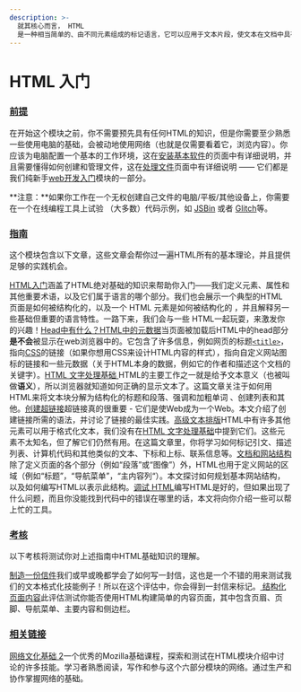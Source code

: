```yaml
---
description: >-
  就其核心而言， HTML
  是一种相当简单的、由不同元素组成的标记语言，它可以应用于文本片段，使文本在文档中具有不同的含义（它是一个段落吗？它是一个项目列表吗？它是一个表格吗？），将文档结构化为逻辑块（文档是否有头部？有三列内容？有一个导航菜单？），并且可以将图片，影像等内容嵌入到页面中。本模块将介绍前两个，并且介绍一些理解HTML所需的基本概念和语法。
---
```


# HTML 入门

### [前提](https://developer.mozilla.org/zh-CN/docs/Learn/HTML/Introduction\_to\_HTML#%E5%89%8D%E6%8F%90) <a href="#qian-ti" id="qian-ti"></a>

在开始这个模块之前，你不需要预先具有任何HTML的知识，但是你需要至少熟悉一些使用电脑的基础，会被动地使用网络（也就是仅需要看着它，浏览内容）。你应该为电脑配置一个基本的工作环境，这在[安装基本软件](https://developer.mozilla.org/zh-CN/docs/Learn/Getting\_started\_with\_the\_web/Installing\_basic\_software)的页面中有详细说明，并且需要懂得如何创建和管理文件，这在[处理文件](https://developer.mozilla.org/zh-CN/docs/Learn/Getting\_started\_with\_the\_web/Dealing\_with\_files)页面中有详细说明 —— 它们都是我们纯新手[web开发入门](https://developer.mozilla.org/zh-CN/docs/Learn/Getting\_started\_with\_the\_web)模块的一部分。

**注意：**如果你工作在一个无权创建自己文件的电脑/平板/其他设备上，你需要在一个在线编程工具上试验 （大多数）代码示例，如 [JSBin](http://jsbin.com) 或者 [Glitch](https://glitch.com)等。

### [指南](https://developer.mozilla.org/zh-CN/docs/Learn/HTML/Introduction\_to\_HTML#%E6%8C%87%E5%8D%97) <a href="#zhi-nan" id="zhi-nan"></a>

这个模块包含以下文章，这些文章会帮你过一遍HTML所有的基本理论，并且提供足够的实践机会。

[HTML入门](https://developer.mozilla.org/zh-CN/docs/learn/HTML/Introduction\_to\_HTML/Getting\_started)涵盖了HTML绝对基础的知识来帮助你入门——我们定义元素、属性和其他重要术语，以及它们属于语言的哪个部分。我们也会展示一个典型的HTML 页面是如何被结构化的，以及一个 HTML 元素是如何被结构化的 ，并且解释另一些基础但重要的语言特性。一路下来，我们会与一些 HTML一起玩耍，来激发你的兴趣！[Head中有什么？HTML中的元数据](https://developer.mozilla.org/zh-CN/docs/learn/HTML/Introduction\_to\_HTML/The\_head\_metadata\_in\_HTML)当页面被加载后HTML中的head部分**是不会**被显示在web浏览器中的。它包含了许多信息，例如网页的标题[`<title>`](https://developer.mozilla.org/zh-CN/docs/Web/HTML/Element/title)，指向[CSS](https://developer.mozilla.org/zh-CN/docs/Glossary/CSS)的链接（如果你想用CSS来设计HTML内容的样式），指向自定义网站图标的链接和一些元数据（关于HTML本身的数据，例如它的作者和描述这个文档的关键字）。[HTML 文字处理基础 ](https://developer.mozilla.org/zh-CN/docs/learn/HTML/Introduction\_to\_HTML/HTML\_text\_fundamentals)HTML的主要工作之一就是给予文本意义（也被叫做**语义**），所以浏览器就知道如何正确的显示文本了。这篇文章关注于如何用HTML来将文本块分解为结构化的标题和段落、强调和加粗单词 、创建列表和其他。[创建超链接](https://developer.mozilla.org/zh-CN/docs/Learn/HTML/Introduction\_to\_HTML/Creating\_hyperlinks)超链接真的很重要 - 它们是使Web成为一个Web。本文介绍了创建链接所需的语法，并讨论了链接的最佳实践。[高级文本排版](https://developer.mozilla.org/zh-CN/docs/learn/HTML/Introduction\_to\_HTML/Advanced\_text\_formatting)HTML中有许多其他元素可以用于格式化文本，我们没有在[HTML 文字处理基础](https://developer.mozilla.org/zh-CN/docs/learn/HTML/Introduction\_to\_HTML/HTML\_text\_fundamentals)中提到它们。这些元素不太知名，但了解它们仍然有用。在这篇文章里，你将学习如何标记引文、描述列表、计算机代码和其他类似的文本、下标和上标、联系信息等。[文档和网站结构](https://developer.mozilla.org/zh-CN/docs/Learn/HTML/Introduction\_to\_HTML/Document\_and\_website\_structure)除了定义页面的各个部分（例如“段落”或“图像”）外，HTML也用于定义网站的区域（例如“标题”，“导航菜单”，“主内容列“）。本文探讨如何规划基本网站结构，以及如何编写HTML以表示此结构。[调试 HTML](https://developer.mozilla.org/zh-CN/docs/learn/HTML/Introduction\_to\_HTML/Debugging\_HTML)编写HTML是好的，但如果出现了什么问题，而且你没能找到代码中的错误在哪里的话，本文将向你介绍一些可以帮上忙的工具。

### [考核](https://developer.mozilla.org/zh-CN/docs/Learn/HTML/Introduction\_to\_HTML#%E8%80%83%E6%A0%B8) <a href="#kao-he" id="kao-he"></a>

以下考核将测试你对上述指南中HTML基础知识的理解。

[制造一份信件](https://developer.mozilla.org/zh-CN/docs/learn/HTML/Introduction\_to\_HTML/Marking\_up\_a\_letter)我们或早或晚都学会了如何写一封信，这也是一个不错的用来测试我们的文本格式化技能例子！所以在这个评估中，你会得到一封信来标记。[ 结构化页面内容](https://developer.mozilla.org/zh-CN/docs/learn/HTML/Introduction\_to\_HTML/Structuring\_a\_page\_of\_content)此评估测试你能否使用HTML构建简单的内容页面，其中包含页眉、页脚、导航菜单、主要内容和侧边栏。

### [相关链接](https://developer.mozilla.org/zh-CN/docs/Learn/HTML/Introduction\_to\_HTML#%E7%9B%B8%E5%85%B3%E9%93%BE%E6%8E%A5) <a href="#xiang-guan-lian-jie" id="xiang-guan-lian-jie"></a>

[网络文化基础 2](https://mozilla.github.io/content/web-lit-whitepaper/)一个优秀的Mozilla基础课程，探索和测试在HTML模块介绍中讨论的许多技能。学习者熟悉阅读，写作和参与这个六部分模块的网络。通过生产和协作掌握网络的基础。
